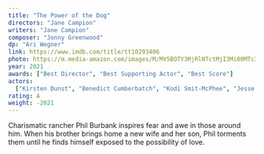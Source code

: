 ```yaml
---
title: "The Power of the Dog"
directors: "Jane Campion"
writers: "Jane Campion"
composer: "Jonny Greenwood"
dp: "Ari Wegner"
link: https://www.imdb.com/title/tt10293406
photo: https://m.media-amazon.com/images/M/MV5BOTY3MjRlNTctMjI3Mi00MTc3LTgwMzEtMjZhNWYyMjNkMDU0XkEyXkFqcGdeQXVyNjY1MTg4Mzc@._V1_.jpg
year: 2021
awards: ["Best Director", "Best Supporting Actor", "Best Score"]
actors:
  ["Kirsten Dunst", "Benedict Cumberbatch", "Kodi Smit-McPhee", "Jesse Plemons"]
rating: A
weight: -2021
---
```


Charismatic rancher Phil Burbank inspires fear and awe in those around him. When his brother brings home a new wife and her son, Phil torments them until he finds himself exposed to the possibility of love.
